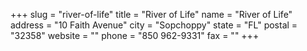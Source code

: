 +++
slug = "river-of-life"
title = "River of Life"
name = "River of Life"
address = "10 Faith Avenue"
city = "Sopchoppy"
state = "FL"
postal = "32358"
website = ""
phone = "850 962-9331"
fax = ""
+++
